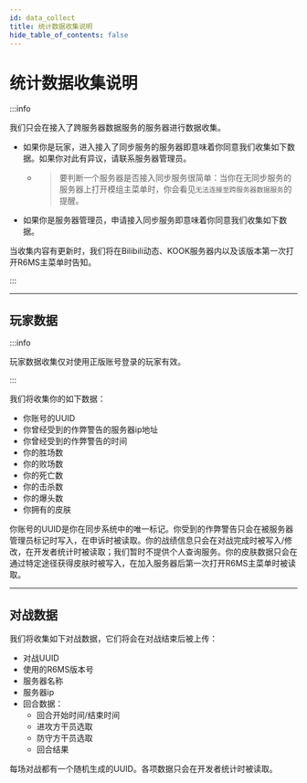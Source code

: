 ```yaml
---
id: data_collect
title: 统计数据收集说明
hide_table_of_contents: false 
---
```


# 统计数据收集说明

:::info

我们只会在接入了跨服务器数据服务的服务器进行数据收集。

- 如果你是玩家，进入接入了同步服务的服务器即意味着你同意我们收集如下数据。如果你对此有异议，请联系服务器管理员。

    - > 要判断一个服务器是否接入同步服务很简单：当你在无同步服务的服务器上打开模组主菜单时，你会看见`无法连接至跨服务器数据服务`的提醒。

- 如果你是服务器管理员，申请接入同步服务即意味着你同意我们收集如下数据。

当收集内容有更新时，我们将在Bilibili动态、KOOK服务器内以及该版本第一次打开R6MS主菜单时告知。

:::

---

## 玩家数据

:::info

玩家数据收集仅对使用正版账号登录的玩家有效。

:::

我们将收集你的如下数据：

- 你账号的UUID
- 你曾经受到的作弊警告的服务器ip地址
- 你曾经受到的作弊警告的时间
- 你的胜场数
- 你的败场数
- 你的死亡数
- 你的击杀数
- 你的爆头数
- 你拥有的皮肤

你账号的UUID是你在同步系统中的唯一标记。你受到的作弊警告只会在被服务器管理员标记时写入，在申诉时被读取。你的战绩信息只会在对战完成时被写入/修改，在开发者统计时被读取；我们暂时不提供个人查询服务。你的皮肤数据只会在通过特定途径获得皮肤时被写入，在加入服务器后第一次打开R6MS主菜单时被读取。

---

## 对战数据

我们将收集如下对战数据，它们将会在对战结束后被上传：

- 对战UUID
- 使用的R6MS版本号
- 服务器名称
- 服务器ip
- 回合数据：
    - 回合开始时间/结束时间
    - 进攻方干员选取
    - 防守方干员选取
    - 回合结果

每场对战都有一个随机生成的UUID。各项数据只会在开发者统计时被读取。